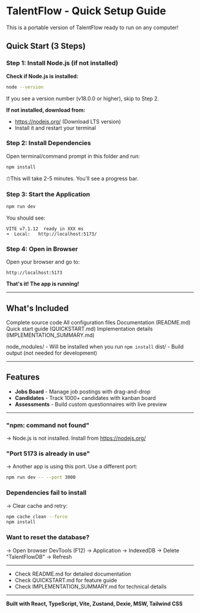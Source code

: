 # TalentFlow - Quick Setup Guide

This is a portable version of TalentFlow ready to run on any computer!

## Quick Start (3 Steps)

### Step 1: Install Node.js (if not installed)

**Check if Node.js is installed:**
```bash
node --version
```

If you see a version number (v18.0.0 or higher), skip to Step 2.

**If not installed, download from:**
- https://nodejs.org/ (Download LTS version)
- Install it and restart your terminal

### Step 2: Install Dependencies

Open terminal/command prompt in this folder and run:

```bash
npm install
```

⏱This will take 2-5 minutes. You'll see a progress bar.

### Step 3: Start the Application

```bash
npm run dev
```

You should see:
```
VITE v7.1.12  ready in XXX ms
➜  Local:   http://localhost:5173/
```

### Step 4: Open in Browser

Open your browser and go to:
```
http://localhost:5173
```

**That's it! The app is running!**

---

## What's Included

Complete source code
All configuration files
Documentation (README.md)
Quick start guide (QUICKSTART.md)
Implementation details (IMPLEMENTATION_SUMMARY.md)

node_modules/ - Will be installed when you run `npm install`
dist/ - Build output (not needed for development)

---

## Features

- **Jobs Board** - Manage job postings with drag-and-drop
- **Candidates** - Track 1000+ candidates with kanban board
- **Assessments** - Build custom questionnaires with live preview

---



### "npm: command not found"
→ Node.js is not installed. Install from https://nodejs.org/

### "Port 5173 is already in use"
→ Another app is using this port. Use a different port:
```bash
npm run dev -- --port 3000
```

### Dependencies fail to install
→ Clear cache and retry:
```bash
npm cache clean --force
npm install
```

### Want to reset the database?
→ Open browser DevTools (F12) → Application → IndexedDB → Delete "TalentFlowDB" → Refresh

---

- Check README.md for detailed documentation
- Check QUICKSTART.md for feature guide
- Check IMPLEMENTATION_SUMMARY.md for technical details

---
**Built with React, TypeScript, Vite, Zustand, Dexie, MSW, Tailwind CSS**
